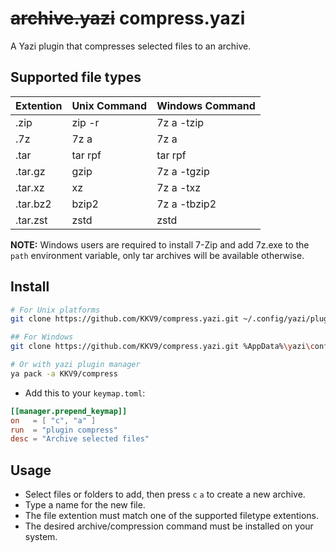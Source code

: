# ~~archive.yazi~~ compress.yazi

A Yazi plugin that compresses selected files to an archive.

## Supported file types

| Extention | Unix Command | Windows Command |
| --------- | ------------ | --------------- |
| .zip      | zip -r       | 7z a -tzip      |
| .7z       | 7z a         | 7z a            |
| .tar      | tar rpf      | tar rpf         |
| .tar.gz   | gzip         | 7z a -tgzip     |
| .tar.xz   | xz           | 7z a -txz       |
| .tar.bz2  | bzip2        | 7z a -tbzip2    |
| .tar.zst  | zstd         | zstd            |

**NOTE:** Windows users are required to install 7-Zip and add 7z.exe to the `path` environment variable, only tar archives will be available otherwise.

## Install

```bash
# For Unix platforms
git clone https://github.com/KKV9/compress.yazi.git ~/.config/yazi/plugins/compress.yazi

## For Windows
git clone https://github.com/KKV9/compress.yazi.git %AppData%\yazi\config\plugins\compress.yazi

# Or with yazi plugin manager
ya pack -a KKV9/compress
```

- Add this to your `keymap.toml`:

```toml
[[manager.prepend_keymap]]
on   = [ "c", "a" ]
run  = "plugin compress"
desc = "Archive selected files"
```

## Usage

- Select files or folders to add, then press `c` `a` to create a new archive.
- Type a name for the new file.
- The file extention must match one of the supported filetype extentions.
- The desired archive/compression command must be installed on your system.
